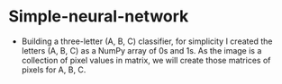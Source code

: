 # Simple-neural-network

- Building a three-letter (A, B, C) classifier, for simplicity I created the letters (A, B, C) as a NumPy array of 0s and 1s.
As the image is a collection of pixel values in matrix, we will create those matrices of pixels for A, B, C.
